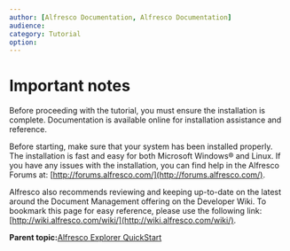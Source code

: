 ```yaml
---
author: [Alfresco Documentation, Alfresco Documentation]
audience: 
category: Tutorial
option: 
---
```


# Important notes

Before proceeding with the tutorial, you must ensure the installation is complete. Documentation is available online for installation assistance and reference.

Before starting, make sure that your system has been installed properly. The installation is fast and easy for both Microsoft Windows® and Linux. If you have any issues with the installation, you can find help in the Alfresco Forums at: [http://forums.alfresco.com/](http://forums.alfresco.com/).

Alfresco also recommends reviewing and keeping up-to-date on the latest around the Document Management offering on the Developer Wiki. To bookmark this page for easy reference, please use the following link: [http://wiki.alfresco.com/wiki/](http://wiki.alfresco.com/wiki/).

**Parent topic:**[Alfresco Explorer QuickStart](../concepts/cgs-intro.md)

